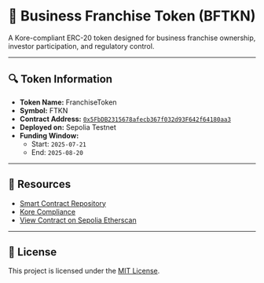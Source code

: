 # 📘 Business Franchise Token (BFTKN)

A Kore-compliant ERC-20 token designed for business franchise ownership, investor participation, and regulatory control.

---

## 🔍 Token Information

- **Token Name:** FranchiseToken  
- **Symbol:** FTKN  
- **Contract Address:** [`0x5FbDB2315678afecb367f032d93F642f64180aa3`](https://sepolia.etherscan.io/address/0x5FbDB2315678afecb367f032d93F642f64180aa3)  
- **Deployed on:** Sepolia Testnet  
- **Funding Window:**  
  - Start: `2025-07-21`  
  - End: `2025-08-20`

---

## 🔗 Resources

- [Smart Contract Repository](https://github.com/LesKemVal/R.BlockShares)
- [Kore Compliance](https://kore.inc/)
- [View Contract on Sepolia Etherscan](https://sepolia.etherscan.io/address/0x5FbDB2315678afecb367f032d93F642f64180aa3)

---

## 📄 License

This project is licensed under the [MIT License](../LICENSE).
